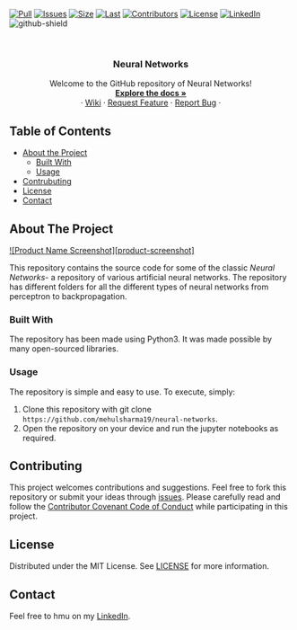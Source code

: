[![Pull][pr]][pr-url]
[![Issues][issues]][issues-url]
[![Size][repo]][repo-url]
[![Last][last]][last-url]
[![Contributors][contributors]][contributors-url]
[![License][license-shield]][license-url]
[![LinkedIn][linkedin-shield]][linkedin-url]
![github-shield]

<br />
<p align="center">
  <a href="https://github.com/mehulsharma19/neural-networks">
  </a>
  <h3 align="center">Neural Networks</h3>
  <p align="center">
    Welcome to the GitHub repository of Neural Networks!
    <br />
    <a href="https://github.com/mehulsharma19/neural-networks/blob/main/README.md"><strong>Explore the docs »</strong></a>
    <br />
    ·
    <a href="https://github.com/mehulsharma19/neural-networks/wiki">Wiki</a>
    ·
    <a href="https://github.com/mehulsharma19/neural-networks/issues">Request Feature</a>
    ·
    <a href="https://github.com/mehulsharma19/neural-networks/issues">Report Bug</a>
    ·
  </p>
</p>


<!-- TABLE OF CONTENTS -->
## Table of Contents

* [About the Project](#about-the-project)
    * [Built With](#built-with)
    * [Usage](#usage)
* [Contrubuting](#contributing)
* [License](#license)
* [Contact](#contact)

<!-- ABOUT THE PROJECT -->
## About The Project

[![Product Name Screenshot][product-screenshot]](https://github.com/mehulsharma19/neural-networks)

This repository contains the source code for some of the classic *Neural Networks*- a repository of various artificial neural networks. The repository has different folders for all the different types of neural networks from perceptron to backpropagation.

### Built With

The repository has been made using Python3.  It was made possible by many open-sourced libraries.

### Usage

The repository is simple and easy to use. To execute, simply:

1. Clone this repository with git clone `https://github.com/mehulsharma19/neural-networks`.
2. Open the repository on your device and run the jupyter notebooks as required.


## Contributing

This project welcomes contributions and suggestions. Feel free to fork this repository or submit your ideas through [issues](https://github.com/mehulsharma19/neural-networks/issues). Please carefully read and follow the [Contributor Covenant Code of Conduct](https://github.com/mehulsharma19/neural-networks/blob/main/CODE_OF_CONDUCT.md) while participating in this project.

<!-- LICENSE -->
## License

Distributed under the MIT License. See [LICENSE](https://github.com/mehulsharma19/neural-networks/blob/main/LICENSE) for more information.

<!-- CONTACT -->
## Contact

Feel free to hmu on my [LinkedIn](https://www.linkedin.com/in/mehul-sharma-512916183/).


<!-- MARKDOWN LINKS & IMAGES -->
[pr]: https://img.shields.io/github/issues-pr/mehulsharma19/neural-networks
[pr-url]: https://github.com/mehulsharma19/neural-networks/pulls
[repo]: https://img.shields.io/github/repo-size/mehulsharma19/neural-networks
[repo-url]: https://github.com/mehulsharma19/neural-networks
[last]: https://img.shields.io/github/last-commit/mehulsharma19/neural-networks
[last-url]: https://github.com/mehulsharma19/neural-networks/commits/main
[contributors]: https://img.shields.io/github/contributors/mehulsharma19/neural-networks
[contributors-url]: https://github.com/mehulsharma19/neural-networks/graphs/contributors
[issues]: https://img.shields.io/github/issues-raw/mehulsharma19/neural-networks
[issues-url]: https://github.com/mehulsharma19/neural-networks/issues
[license-shield]: https://img.shields.io/apm/l/vim-mode
[license-url]: https://github.com/mehulsharma19/neural-networks/blob/master/LICENSE
[linkedin-shield]: https://img.shields.io/badge/-LinkedIn-lightgrey?logo=LinkedIn&style=social
[linkedin-url]: https://www.linkedin.com/in/mehul-sharma-512916183/
[github-shield]: https://img.shields.io/github/followers/shridpant?style=social

